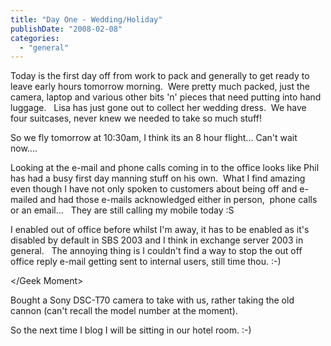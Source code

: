 ```yaml
---
title: "Day One - Wedding/Holiday"
publishDate: "2008-02-08"
categories: 
  - "general"
---
```


Today is the first day off from work to pack and generally to get ready to leave early hours tomorrow morning.  Were pretty much packed, just the camera, laptop and various other bits 'n' pieces that need putting into hand luggage.   Lisa has just gone out to collect her wedding dress.  We have four suitcases, never knew we needed to take so much stuff!

So we fly tomorrow at 10:30am, I think its an 8 hour flight... Can't wait now....

Looking at the e-mail and phone calls coming in to the office looks like Phil has had a busy first day manning stuff on his own.  What I find amazing even though I have not only spoken to customers about being off and e-mailed and had those e-mails acknowledged either in person,  phone calls or an email...   They are still calling my mobile today :S

<Geek Moment>

I enabled out of office before whilst I'm away, it has to be enabled as it's disabled by default in SBS 2003 and I think in exchange server 2003 in general.   The annoying thing is I couldn't find a way to stop the out off office reply e-mail getting sent to internal users, still time thou. :-) 

</Geek Moment>

Bought a Sony DSC-T70 camera to take with us, rather taking the old cannon (can't recall the model number at the moment). 

So the next time I blog I will be sitting in our hotel room. :-)
